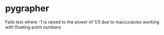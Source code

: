 # pygrapher

Fails test where -1 is raised to the power of 1/3 due to inaccuracies working with floating point numbers
